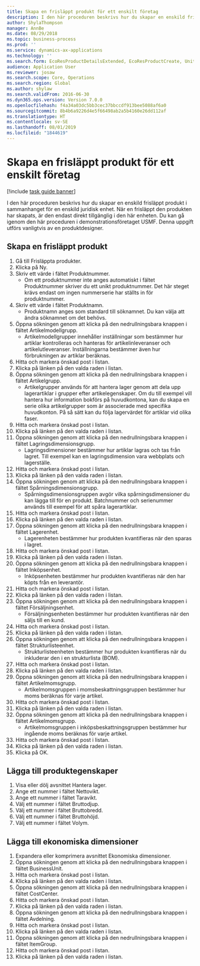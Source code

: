 ```yaml
---
title: Skapa en frisläppt produkt för ett enskilt företag
description: I den här proceduren beskrivs hur du skapar en enskild frisläppt produkt i sammanhanget för en enskild juridisk enhet.
author: ShylaThompson
manager: AnnBe
ms.date: 08/29/2018
ms.topic: business-process
ms.prod: ''
ms.service: dynamics-ax-applications
ms.technology: ''
ms.search.form: EcoResProductDetailsExtended, EcoResProductCreate, UnitOfMeasureLookup, DimensionLookup
audience: Application User
ms.reviewer: josaw
ms.search.scope: Core, Operations
ms.search.region: Global
ms.author: shylaw
ms.search.validFrom: 2016-06-30
ms.dyn365.ops.version: Version 7.0.0
ms.openlocfilehash: f4a34a03dc5bb3cec37bbccdf913bee5088af6a0
ms.sourcegitcommit: 8b4b6a9226d4e5f66498ab2a5b4160e26dd112af
ms.translationtype: HT
ms.contentlocale: sv-SE
ms.lasthandoff: 08/01/2019
ms.locfileid: "1844619"
---
```

# <a name="create-a-released-product-for-a-single-company"></a>Skapa en frisläppt produkt för ett enskilt företag

[!include [task guide banner](../../includes/task-guide-banner.md)]

I den här proceduren beskrivs hur du skapar en enskild frisläppt produkt i sammanhanget för en enskild juridisk enhet. När en frisläppt den produkten har skapats, är den endast direkt tillgänglig i den här enheten. Du kan gå igenom den här proceduren i demonstrationsföretaget USMF. Denna uppgift utförs vanligtvis av en produktdesigner.


## <a name="create-a-released-product"></a>Skapa en frisläppt produkt
1. Gå till Frisläppta produkter.
2. Klicka på Ny.
3. Skriv ett värde i fältet Produktnummer.
    * Om ett produktnummer inte anges automatiskt i fältet Produktnummer skriver du ett unikt produktnummer. Det här steget krävs endast om ingen nummerserie har ställts in för produktnummer.  
4. Skriv ett värde i fältet Produktnamn.
    * Produktnamn anges som standard till söknamnet. Du kan välja att ändra söknamnet om det behövs.  
5. Öppna sökningen genom att klicka på den nedrullningsbara knappen i fältet Artikelmodellgrupp.
    * Artikelmodellgrupper innehåller inställningar som bestämmer hur artiklar kontrolleras och hanteras för artikelinleveranser och artikelutleveranser. Inställningarna bestämmer även hur förbrukningen av artiklar beräknas.  
6. Hitta och markera önskad post i listan.
7. Klicka på länken på den valda raden i listan.
8. Öppna sökningen genom att klicka på den nedrullningsbara knappen i fältet Artikelgrupp.
    * Artikelgrupper används för att hantera lager genom att dela upp lagerartiklar i grupper efter artikelegenskaper. Om du till exempel vill hantera hur information bokförs på huvudkontona, kan du skapa en serie olika artikelgrupper som är associerade med specifika huvudkonton. På så sätt kan du följa lagervärdet för artiklar vid olika faser.  
9. Hitta och markera önskad post i listan.
10. Klicka på länken på den valda raden i listan.
11. Öppna sökningen genom att klicka på den nedrullningsbara knappen i fältet Lagringsdimensionsgrupp.
    * Lagringsdimensioner bestämmer hur artiklar lagras och tas från lagret. Till exempel kan en lagringsdimension vara webbplats och lagerställe.  
12. Hitta och markera önskad post i listan.
13. Klicka på länken på den valda raden i listan.
14. Öppna sökningen genom att klicka på den nedrullningsbara knappen i fältet Spårningsdimensionsgrupp.
    * Spårningsdimensionsgruppen avgör vilka spårningsdimensioner du kan lägga till för en produkt. Batchnummer och serienummer används till exempel för att spåra lagerartiklar.  
15. Hitta och markera önskad post i listan.
16. Klicka på länken på den valda raden i listan.
17. Öppna sökningen genom att klicka på den nedrullningsbara knappen i fältet Lagerenhet.
    * Lagerenheten bestämmer hur produkten kvantifieras när den sparas i lagret.  
18. Hitta och markera önskad post i listan.
19. Klicka på länken på den valda raden i listan.
20. Öppna sökningen genom att klicka på den nedrullningsbara knappen i fältet Inköpsenhet.
    * Inköpsenheten bestämmer hur produkten kvantifieras när den har köpts från en leverantör.  
21. Hitta och markera önskad post i listan.
22. Klicka på länken på den valda raden i listan.
23. Öppna sökningen genom att klicka på den nedrullningsbara knappen i fältet Försäljningsenhet.
    * Försäljningsenheten bestämmer hur produkten kvantifieras när den säljs till en kund.  
24. Hitta och markera önskad post i listan.
25. Klicka på länken på den valda raden i listan.
26. Öppna sökningen genom att klicka på den nedrullningsbara knappen i fältet Strukturlisteenhet.
    * Strukturlisteenheten bestämmer hur produkten kvantifieras när du inkluderar den i en strukturlista (BOM).  
27. Hitta och markera önskad post i listan.
28. Klicka på länken på den valda raden i listan.
29. Öppna sökningen genom att klicka på den nedrullningsbara knappen i fältet Artikelmomsgrupp.
    * Artikelmomsgruppen i momsbeskattningsgruppen bestämmer hur moms beräknas för varje artikel.  
30. Hitta och markera önskad post i listan.
31. Klicka på länken på den valda raden i listan.
32. Öppna sökningen genom att klicka på den nedrullningsbara knappen i fältet Artikelmomsgrupp.
    * Artikelmomsgruppen i inköpsbeskattningsgruppen bestämmer hur ingående moms beräknas för varje artikel.  
33. Hitta och markera önskad post i listan.
34. Klicka på länken på den valda raden i listan.
35. Klicka på OK.

## <a name="add-product-characteristics"></a>Lägga till produktegenskaper
1. Visa eller dölj avsnittet Hantera lager.
2. Ange ett nummer i fältet Nettovikt.
3. Ange ett nummer i fältet Taravikt.
4. Välj ett nummer i fältet Bruttodjup.
5. Välj ett nummer i fältet Bruttobredd.
6. Välj ett nummer i fältet Bruttohöjd.
7. Välj ett nummer i fältet Volym.

## <a name="add-financial-dimensions"></a>Lägga till ekonomiska dimensioner
1. Expandera eller komprimera avsnittet Ekonomiska dimensioner.
2. Öppna sökningen genom att klicka på den nedrullningsbara knappen i fältet BusinessUnit.
3. Hitta och markera önskad post i listan.
4. Klicka på länken på den valda raden i listan.
5. Öppna sökningen genom att klicka på den nedrullningsbara knappen i fältet CostCenter.
6. Hitta och markera önskad post i listan.
7. Klicka på länken på den valda raden i listan.
8. Öppna sökningen genom att klicka på den nedrullningsbara knappen i fältet Avdelning.
9. Hitta och markera önskad post i listan.
10. Klicka på länken på den valda raden i listan.
11. Öppna sökningen genom att klicka på den nedrullningsbara knappen i fältet ItemGroup.
12. Hitta och markera önskad post i listan.
13. Klicka på länken på den valda raden i listan.

